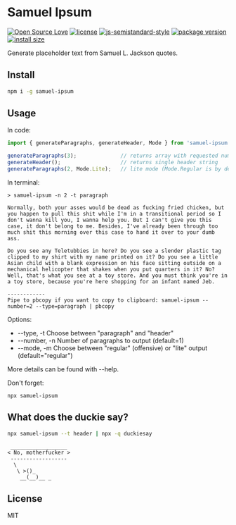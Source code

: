 # Samuel Ipsum
[![Open Source Love](https://badges.frapsoft.com/os/v1/open-source.svg?v=103)](https://github.com/ellerbrock/open-source-badges/)
[![license](https://img.shields.io/github/license/marinko-peso/shamus.svg)](https://github.com/marinko-peso/shamus/blob/master/LICENSE)
[![js-semistandard-style](https://img.shields.io/badge/code%20style-semistandard-brightgreen.svg)](https://github.com/Flet/semistandard)
[![package version](https://img.shields.io/npm/v/samuel-ipsum.svg)](https://npm.im/samuel-ipsum)
[![install size](https://packagephobia.now.sh/badge?p=samuel-ipsum)](https://packagephobia.now.sh/result?p=samuel-ipsum)

Generate placeholder text from Samuel L. Jackson quotes.

## Install

```sh
npm i -g samuel-ipsum
```

## Usage

In code:
```js
import { generateParagraphs, generateHeader, Mode } from 'samuel-ipsum'

generateParagraphs(3);              // returns array with requested number of paragraphs
generateHeader();                   // returns single header string
generateParagraphs(2, Mode.Lite);   // lite mode (Mode.Regular is by default)
```

In terminal:
```
> samuel-ipsum -n 2 -t paragraph

Normally, both your asses would be dead as fucking fried chicken, but you happen to pull this shit while I'm in a transitional period so I don't wanna kill you, I wanna help you. But I can't give you this case, it don't belong to me. Besides, I've already been through too much shit this morning over this case to hand it over to your dumb ass.

Do you see any Teletubbies in here? Do you see a slender plastic tag clipped to my shirt with my name printed on it? Do you see a little Asian child with a blank expression on his face sitting outside on a mechanical helicopter that shakes when you put quarters in it? No? Well, that's what you see at a toy store. And you must think you're in a toy store, because you're here shopping for an infant named Jeb.

------------
Pipe to pbcopy if you want to copy to clipboard: samuel-ipsum --number=2 --type=paragraph | pbcopy
```

Options:
-  --type, -t    Choose between "paragraph" and "header"
-  --number, -n  Number of paragraphs to output (default=1)
-  --mode, -m    Choose between "regular" (offensive) or "lite" output (default="regular")

More details can be found with --help.

Don't forget:
```
npx samuel-ipsum
```

## What does the duckie say?

```sh
npx samuel-ipsum --t header | npx -q duckiesay
```
```
 __________________
< No, motherfucker >
 ------------------
  \
   \ >()_
    __(__)__ _
```

## License

MIT

